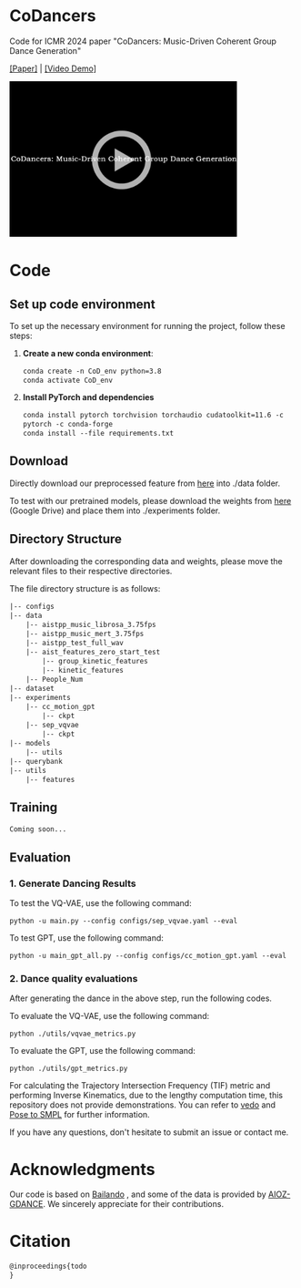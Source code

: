 # CoDancers

Code for ICMR 2024 paper "CoDancers: Music-Driven Coherent Group Dance Generation"

[[Paper]](TODO) | [[Video Demo]](https://youtu.be/ZETMiNsC93g?si=ig5LIbDzcSybN0EX)

<a href="https://www.youtube.com/watch?v=ZETMiNsC93g" target="_blank">
    <img src="https://github.com/XulongT/CoDancers/blob/main/demo/play_demo.png" alt="Watch the video" width="400"/>
</a>


# Code

## Set up code environment

To set up the necessary environment for running the project, follow these steps:

1. **Create a new conda environment**:  

   ```
   conda create -n CoD_env python=3.8
   conda activate CoD_env
   ```

2. **Install PyTorch and dependencies**

   ```
   conda install pytorch torchvision torchaudio cudatoolkit=11.6 -c pytorch -c conda-forge
   conda install --file requirements.txt
   ```

## Download

Directly download our preprocessed feature from [here](https://drive.google.com/file/d/1KGCeQMH3dy62zwKDXafb8ToenbY-RBuC/view?usp=drive_link) into ./data folder.

To test with our pretrained models, please download the weights from [here](https://drive.google.com/file/d/1AtxnGhVQ7Wa-i5obwqIY8mQGvoqHg4jO/view?usp=drive_link) (Google Drive) and place them into ./experiments folder.

## Directory Structure

After downloading the corresponding data and weights, please move the relevant files to their respective directories.

The file directory structure is as follows:

```
|-- configs
|-- data
    |-- aistpp_music_librosa_3.75fps
    |-- aistpp_music_mert_3.75fps
    |-- aistpp_test_full_wav
    |-- aist_features_zero_start_test
        |-- group_kinetic_features
        |-- kinetic_features
    |-- People_Num
|-- dataset
|-- experiments
    |-- cc_motion_gpt
        |-- ckpt
    |-- sep_vqvae
        |-- ckpt
|-- models
    |-- utils
|-- querybank
|-- utils
    |-- features
```

## Training

    Coming soon...

## Evaluation

### 1. Generate Dancing Results

To test the VQ-VAE, use the following command:

    python -u main.py --config configs/sep_vqvae.yaml --eval

To test GPT, use the following command:

    python -u main_gpt_all.py --config configs/cc_motion_gpt.yaml --eval

### 2. Dance quality evaluations

After generating the dance in the above step, run the following codes.

To evaluate the VQ-VAE, use the following command:

    python ./utils/vqvae_metrics.py

To evaluate the GPT, use the following command:

```
python ./utils/gpt_metrics.py
```

For calculating the Trajectory Intersection Frequency (TIF) metric and performing Inverse Kinematics, due to the lengthy computation time, this repository does not provide demonstrations. You can refer to [vedo](https://github.com/marcomusy/vedo) and [Pose to SMPL](https://github.com/Dou-Yiming/Pose_to_SMPL) for further information. 

If you have any questions, don't hesitate to submit an issue or contact me.

# Acknowledgments

Our code is based on [Bailando](https://github.com/lisiyao21/Bailando/tree/main) , and some of the data is provided by [AIOZ-GDANCE](https://github.com/aioz-ai/AIOZ-GDANCE). We sincerely appreciate for their contributions.

# Citation

    @inproceedings{todo
    }
